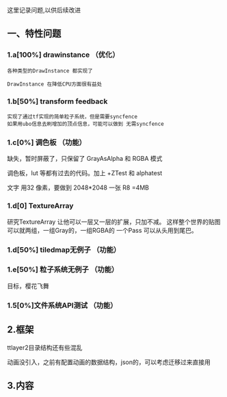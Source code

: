 这里记录问题,以供后续改进

## 一、特性问题

### 1.a[100%] drawinstance （优化）

    各种类型的DrawInstance 都实现了
    
    DrawInstance 在降低CPU方面很有益处

### 1.b[50%] transform feedback

    实现了通过tf实现的简单粒子系统，但是需要syncfence  
    如果用ubo信息去刷增加的顶点信息，可能可以做到 无需syncfence  

### 1.c[0%] 调色板 （功能）

缺失，暂时屏蔽了，只保留了 GrayAsAlpha 和 RGBA 模式

调色板，lut 等都有过去的代码。加上 +ZTest 和 alphatest

文字 用32 像素，要做到 2048*2048 一张 R8 =4MB

### 1.d[0] TextureArray

研究TextureArray 让他可以一层又一层的扩展，只加不减。
这样整个世界的贴图可以就两组，一组Gray的，一组RGBA的
一个Pass 可以从头用到尾巴。

### 1.d[50%] tiledmap无例子 （功能）

### 1.e[50%] 粒子系统无例子 （功能）

目标，樱花飞舞

### 1.5[0%]文件系统API测试 （功能）

## 2.框架

ttlayer2目录结构还有些混乱

动画没引入，之前有配置动画的数据结构，json的，可以考虑迁移过来直接用

## 3.内容



